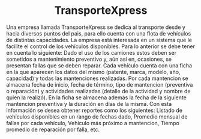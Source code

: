 <div align="center">
<h1 align="center">TransporteXpress</h1>
</div>

Una empresa llamada TransporteXpress se dedica al transporte desde y hacia diversos puntos del pais, para ello cuenta con una flota de vehículos de distintas capacidades. La empresa está interesada en un sistema que le facilite el control de los vehículos disponibles. Para lo anterior se debe tener en cuenta lo siguiente: Dado el uso de los camiones estos deben ser sometidos a mantenimiento preventivo y, aún así en, ocasiones, se presentan fallas que se deben reparar. Cada vehículo cuenta con una ficha en la que aparecen los datos del mismo (patente, marca, modelo, año, capacidad) y todas las mantenciones realizadas. Por cada mantencion se almacena fecha de inicio, fecha de término, tipo de mantencion (preventiva o reparación) y actividades realizadas (detalle de la actividad y nombre de quien la realizó). En la ficha se almacena además la fecha de la siguiente mantencion preventiva y la duración en días de la misma. Con esta información se desea obtener reportes como los siguientes: Listado de vehículos disponibles en un rango de fechas dado, Promedio mensual de fallas por cada vehículo, Vehículo más próximo a mantencion, Tiempo promedio de reparación por falla, etc.
